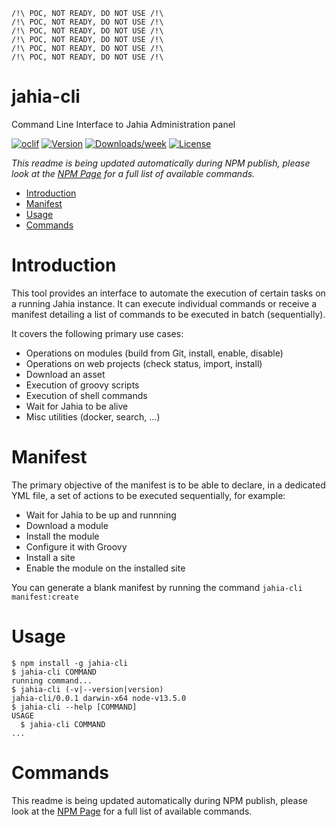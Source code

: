 ```
/!\ POC, NOT READY, DO NOT USE /!\
/!\ POC, NOT READY, DO NOT USE /!\
/!\ POC, NOT READY, DO NOT USE /!\
/!\ POC, NOT READY, DO NOT USE /!\
/!\ POC, NOT READY, DO NOT USE /!\
/!\ POC, NOT READY, DO NOT USE /!\
```

# jahia-cli

Command Line Interface to Jahia Administration panel

[![oclif](https://img.shields.io/badge/cli-oclif-brightgreen.svg)](https://oclif.io)
[![Version](https://img.shields.io/npm/v/jahia-cli.svg)](https://npmjs.org/package/jahia-cli)
[![Downloads/week](https://img.shields.io/npm/dw/jahia-cli.svg)](https://npmjs.org/package/jahia-cli)
[![License](https://img.shields.io/npm/l/jahia-cli.svg)](https://github.com/jahia/jahia-cli/blob/master/package.json)

_This readme is being updated automatically during NPM publish, please look at the [NPM Page](https://www.npmjs.com/package/jahia-cli) for a full list of available commands._

<!-- toc -->

- [Introduction](#introduction)
- [Manifest](#manifest)
- [Usage](#usage)
- [Commands](#commands)
  <!-- tocstop -->

# Introduction

This tool provides an interface to automate the execution of certain tasks on a running Jahia instance. It can execute individual commands or receive a manifest detailing a list of commands to be executed in batch (sequentially).

It covers the following primary use cases:

- Operations on modules (build from Git, install, enable, disable)
- Operations on web projects (check status, import, install)
- Download an asset
- Execution of groovy scripts
- Execution of shell commands
- Wait for Jahia to be alive
- Misc utilities (docker, search, ...)

# Manifest

The primary objective of the manifest is to be able to declare, in a dedicated YML file, a set of actions to be executed sequentially, for example:

- Wait for Jahia to be up and runnning
- Download a module
- Install the module
- Configure it with Groovy
- Install a site
- Enable the module on the installed site

You can generate a blank manifest by running the command `jahia-cli manifest:create`

# Usage

<!-- usage -->

```sh-session
$ npm install -g jahia-cli
$ jahia-cli COMMAND
running command...
$ jahia-cli (-v|--version|version)
jahia-cli/0.0.1 darwin-x64 node-v13.5.0
$ jahia-cli --help [COMMAND]
USAGE
  $ jahia-cli COMMAND
...
```

<!-- usagestop -->

# Commands

<!-- commands -->

This readme is being updated automatically during NPM publish, please look at the [NPM Page](https://www.npmjs.com/package/jahia-cli) for a full list of available commands.

<!-- commandsstop -->
